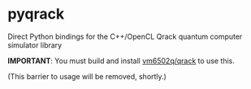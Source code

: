 # pyqrack
Direct Python bindings for the C++/OpenCL Qrack quantum computer simulator library

**IMPORTANT**: You must build and install [vm6502q/qrack](https://github.com/vm6502q/qrack) to use this.

(This barrier to usage will be removed, shortly.)
